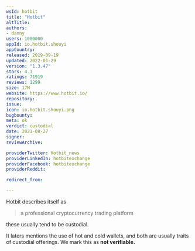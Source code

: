 ```yaml
---
wsId: hotbit
title: "Hotbit"
altTitle: 
authors:
- danny
users: 1000000
appId: io.hotbit.shouyi
appCountry: 
released: 2019-09-19
updated: 2022-01-29
version: "1.3.47"
stars: 4.1
ratings: 71919
reviews: 1299
size: 17M
website: https://www.hotbit.io/
repository: 
issue: 
icon: io.hotbit.shouyi.png
bugbounty: 
meta: ok
verdict: custodial
date: 2021-08-27
signer: 
reviewArchive:

providerTwitter: Hotbit_news
providerLinkedIn: hotbitexchange
providerFacebook: hotbitexchange
providerReddit: 

redirect_from:

---
```


Hotbit describes itself as

> a professional cryptocurrency trading platform

these usually tend to be custodial.

It laters mentions the use of hot and cold wallets, and both are usually traits of custodial offerings. We mark this as **not verifiable.**
